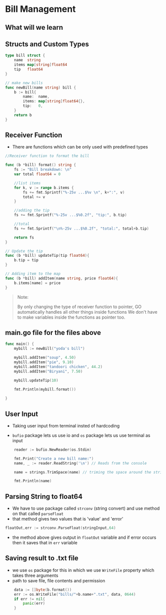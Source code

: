 # Bill Management

## What will we learn 

## Structs and Custom Types

```go
type bill struct {
	name  string
	items map[string]float64
	tip   float64
}

// make new bills
func newBill(name string) bill {
	b := bill{
		name:  name,
		items: map[string]float64{},
		tip:   0,
	}
	return b
}

```
## Receiver Function

- There are functions which can be only used with predefined types

```go
//Receiver function to format the bill

func (b *bill) format() string {
	fs := "Bill breakdown: \n"
	var total float64 = 0

	//list items
	for k, v := range b.items {
		fs += fmt.Sprintf("%-25v ...$%v \n", k+":", v)
		total += v
	}

    //adding the tip
    fs += fmt.Sprintf("%-25v ...$%0.2f", "tip:", b.tip)

	//total
    fs += fmt.Sprintf("\n%-25v ...$%0.2f", "total:", total+b.tip)

    return fs
}

// Update the tip
func (b *bill) updateTip(tip float64){
    b.tip = tip
}

// Adding item to the map
func (b *bill) addItem(name string, price float64){
    b.items[name] = price
}
```

> Note:
>
> By only changing the type of receiver function to pointer, GO automatically handles all other things inside functions
> We don't have to make variables inside the functions as pointer too.

## main.go file for the files above

```go
func main() {
    mybill := newBill("yoda's bill")

    mybill.addItem("soup", 4.50) 
    mybill.addItem("pie", 9.10)
    mybill.addItem("tandoori chicken", 44.2)
    mybill.addItem("Biryani", 7.50)

    mybill.updateTip(10)

    fmt.Println(mybill.format())
    
}
```

## User Input

- Taking user input from terminal insted of hardcoding

- `bufio` package lets us use io and `os` package lets us use terminal as input

```go 
    reader := bufio.NewReader(os.Stdin)

    fmt.Print("Create a new bill name:") 
    name, _ := reader.ReadString('\n') // Reads from the console

    name = strings.TrimSpace(name) // triming the space around the string

    fmt.Println(name)

```

## Parsing String to float64

- We have to use package called `strconv` (string convert) and use method on that called `parseFloat`
- that method gives two values that is 'value' and 'error'

```go
floatOut,err := strconv.ParseFloat(stringInput,64)  
```

- the method above gives output in `floatOut` variable and if error occurs then it saves that in `err` variable

## Saving result to .txt file

- we use `os` package for this in which we use `WriteFile` property which takes three arguments
- path to save file, file contents and permission

```go
    data := []byte(b.format())
    err := os.WriteFile("bills/"+b.name+".txt", data, 0644)
    if err != nil{
        panic(err)
    }
```
